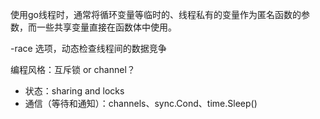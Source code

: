 使用go线程时，通常将循环变量等临时的、线程私有的变量作为匿名函数的参数，而一些共享变量直接在函数体中使用。



-race 选项，动态检查线程间的数据竞争



编程风格：互斥锁 or channel？

- 状态：sharing and locks
- 通信（等待和通知）：channels、sync.Cond、time.Sleep()


